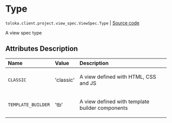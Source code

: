 # Type
`toloka.client.project.view_spec.ViewSpec.Type` | [Source code](https://github.com/Toloka/toloka-kit/blob/v0.1.24/src/client/project/view_spec.py#L22)

A view spec type

## Attributes Description

| Name | Value | Description |
| :------| :-----------| :----------| 
`CLASSIC`|'classic'|<p>A view defined with HTML, CSS and JS</p>
`TEMPLATE_BUILDER`|'tb'|<p>A view defined with template builder components</p>

